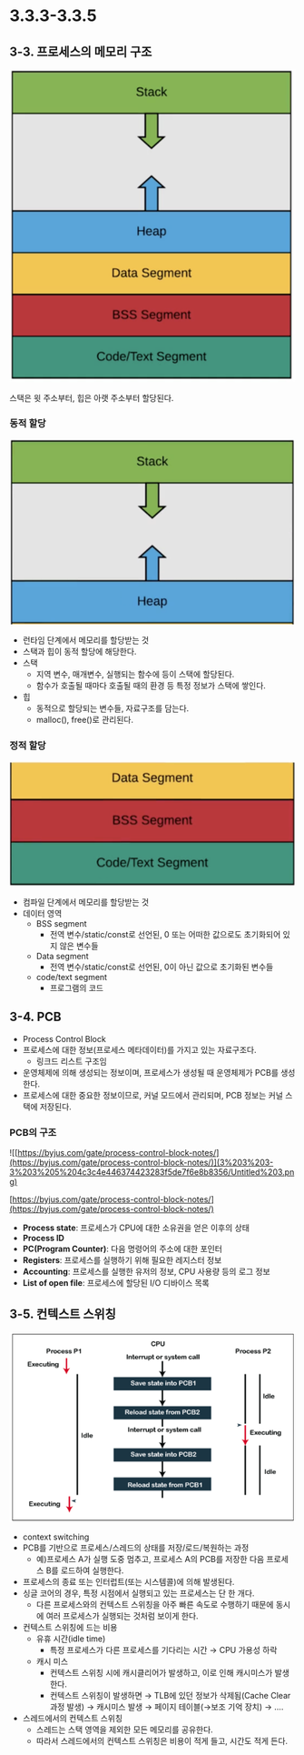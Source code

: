 # 3.3.3-3.3.5

## 3-3. 프로세스의 메모리 구조

![스택은 윗 주소부터, 힙은 아랫 주소부터 할당된다.](3%203%203-3%203%205%204c3c4e446374423283f5de7f6e8b8356/Untitled.png)

스택은 윗 주소부터, 힙은 아랫 주소부터 할당된다.

### 동적 할당

![Untitled](3%203%203-3%203%205%204c3c4e446374423283f5de7f6e8b8356/Untitled%201.png)

- 런타임 단계에서 메모리를 할당받는 것
- 스택과 힙이 동적 할당에 해당한다.
- 스택
    - 지역 변수, 매개변수, 실행되는 함수에 등이 스택에 할당된다.
    - 함수가 호출될 때마다 호출될 때의 환경 등 특정 정보가 스택에 쌓인다.
- 힙
    - 동적으로 할당되는 변수들, 자료구조를 담는다.
    - malloc(), free()로 관리된다.

### 정적 할당

![Untitled](3%203%203-3%203%205%204c3c4e446374423283f5de7f6e8b8356/Untitled%202.png)

- 컴파일 단계에서 메모리를 할당받는 것
- 데이터 영역
    - BSS segment
        - 전역 변수/static/const로 선언된, 0 또는 어떠한 값으로도 초기화되어 있지 않은 변수들
    - Data segment
        - 전역 변수/static/const로 선언된, 0이 아닌 값으로 초기화된 변수들
    - code/text segment
        - 프로그램의 코드

## 3-4. PCB

- Process Control Block
- 프로세스에 대한 정보(프로세스 메타데이터)를 가지고 있는 자료구조다.
    - 링크드 리스트 구조임
- 운영체제에 의해 생성되는 정보이며, 프로세스가 생성될 때 운영체제가 PCB를 생성한다.
- 프로세스에 대한 중요한 정보이므로, 커널 모드에서 관리되며, PCB 정보는 커널 스택에 저장된다.

### PCB의 구조

![[https://byjus.com/gate/process-control-block-notes/](https://byjus.com/gate/process-control-block-notes/)](3%203%203-3%203%205%204c3c4e446374423283f5de7f6e8b8356/Untitled%203.png)

[https://byjus.com/gate/process-control-block-notes/](https://byjus.com/gate/process-control-block-notes/)

- **Process state**: 프로세스가 CPU에 대한 소유권을 얻은 이후의 상태
- **Process ID**
- **PC(Program Counter)**: 다음 명령어의 주소에 대한 포인터
- **Registers**: 프로세스를 실행하기 위해 필요한 레지스터 정보
- **Accounting**: 프로세스를 실행한 유저의 정보, CPU 사용량 등의 로그 정보
- **List of open file**: 프로세스에 할당된 I/O 디바이스 목록

## 3-5. 컨텍스트 스위칭

![Untitled](3%203%203-3%203%205%204c3c4e446374423283f5de7f6e8b8356/Untitled%204.png)

- context switching
- PCB를 기반으로 프로세스/스레드의 상태를 저장/로드/복원하는 과정
    - 예)프로세스 A가 실행 도중 멈추고, 프로세스 A의 PCB를 저장한 다음 프로세스 B를 로드하여 실행한다.
- 프로세스의 종료 또는 인터럽트(또는 시스템콜)에 의해 발생된다.
- 싱글 코어의 경우, 특정 시점에서 실행되고 있는 프로세스는 단 한 개다.
    - 다른 프로세스와의 컨텍스트 스위칭을 아주 빠른 속도로 수행하기 때문에 동시에 여러 프로세스가 실행되는 것처럼 보이게 한다.
- 컨텍스트 스위칭에 드는 비용
    - 유휴 시간(idle time)
        - 특정 프로세스가 다른 프로세스를 기다리는 시간 → CPU 가용성 하락
    - 캐시 미스
        - 컨텍스트 스위칭 시에 캐시클리어가 발생하고, 이로 인해 캐시미스가 발생한다.
        - 컨텍스트 스위칭이 발생하면 → TLB에 있던 정보가 삭제됨(Cache Clear 과정 발생) → 캐시미스 발생 → 페이지 테이블(→보조 기억 장치) → ….
- 스레드에서의 컨텍스트 스위칭
    - 스레드는 스택 영역을 제외한 모든 메모리를 공유한다.
    - 따라서 스레드에서의 컨텍스트 스위칭은 비용이 적게 들고, 시간도 적게 든다.